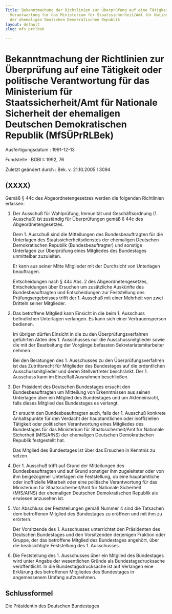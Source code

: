 ```yaml
---
Title: Bekanntmachung der Richtlinien zur Überprüfung auf eine Tätigkeit oder politische
  Verantwortung für das Ministerium für Staatssicherheit/Amt für Nationale Sicherheit
  der ehemaligen Deutschen Demokratischen Republik
layout: default
slug: mfs_prrlbek

---
```


# Bekanntmachung der Richtlinien zur Überprüfung auf eine Tätigkeit oder politische Verantwortung für das Ministerium für Staatssicherheit/Amt für Nationale Sicherheit der ehemaligen Deutschen Demokratischen Republik (MfSÜPrRLBek)

Ausfertigungsdatum
:   1991-12-13

Fundstelle
:   BGBl I: 1992, 76

Zuletzt geändert durch
:   Bek. v. 21.10.2005 I 3094


## (XXXX)

Gemäß § 44c des Abgeordnetengesetzes werden die folgenden Richtlinien
erlassen:

1.  Der Ausschuß für Wahlprüfung, Immunität und Geschäftsordnung (1.
    Ausschuß) ist zuständig für Überprüfungen gemäß § 44c des
    Abgeordnetengesetzes.

    Dem 1. Ausschuß sind die Mitteilungen des Bundesbeauftragten für die
    Unterlagen des Staatssicherheitsdienstes der ehemaligen Deutschen
    Demokratischen Republik (Bundesbeauftragter) und sonstige Unterlagen
    zur Überprüfung eines Mitgliedes des Bundestages unmittelbar
    zuzuleiten.

    Er kann aus seiner Mitte Mitglieder mit der Durchsicht von Unterlagen
    beauftragen.

    Entscheidungen nach § 44c Abs. 2 des Abgeordnetengesetzes,
    Entscheidungen über Ersuchen um zusätzliche Auskünfte des
    Bundesbeauftragten und Entscheidungen zur Feststellung des
    Prüfungsergebnisses trifft der 1. Ausschuß mit einer Mehrheit von zwei
    Dritteln seiner Mitglieder.


2.  Das betroffene Mitglied kann Einsicht in die beim 1. Ausschuss
    befindlichen Unterlagen verlangen. Es kann sich einer Vertrauensperson
    bedienen.

    Im übrigen dürfen Einsicht in die zu den Überprüfungsverfahren
    geführten Akten des 1. Ausschusses nur die Ausschussmitglieder sowie
    die mit der Bearbeitung der Vorgänge befassten Sekretariatsmitarbeiter
    nehmen.

    Bei den Beratungen des 1. Ausschusses zu den Überprüfungsverfahren ist
    das Zutrittsrecht für Mitglieder des Bundestages auf die ordentlichen
    Ausschussmitglieder und deren Stellvertreter beschränkt. Der 1.
    Ausschuss kann im Einzelfall Ausnahmen beschließen.


3.  Der Präsident des Deutschen Bundestages ersucht den Bundesbeauftragten
    um Mitteilung von Erkenntnissen aus seinen Unterlagen über ein
    Mitglied des Bundestages und um Akteneinsicht, falls dieses Mitglied
    des Bundestages es verlangt.

    Er ersucht den Bundesbeauftragten auch, falls der 1. Ausschuß konkrete
    Anhaltspunkte für den Verdacht der hauptamtlichen oder inoffiziellen
    Tätigkeit oder politischen Verantwortung eines Mitgliedes des
    Bundestages für das Ministerium für Staatssicherheit/Amt für Nationale
    Sicherheit (MfS/AfNS) der ehemaligen Deutschen Demokratischen Republik
    festgestellt hat.

    Das Mitglied des Bundestages ist über das Ersuchen in Kenntnis zu
    setzen.


4.  Der 1. Ausschuß trifft auf Grund der Mitteilungen des
    Bundesbeauftragten und auf Grund sonstiger ihm zugeleiteter oder von
    ihm beigezogener Unterlagen die Feststellung, ob eine hauptamtliche
    oder inoffizielle Mitarbeit oder eine politische Verantwortung für das
    Ministerium für Staatssicherheit/Amt für Nationale Sicherheit
    (MfS/AfNS) der ehemaligen Deutschen Demokratischen Republik als
    erwiesen anzusehen ist.


5.  Vor Abschluss der Feststellungen gemäß Nummer 4 sind die Tatsachen dem
    betroffenen Mitglied des Bundestages zu eröffnen und mit ihm zu
    erörtern.

    Der Vorsitzende des 1. Ausschusses unterrichtet den Präsidenten des
    Deutschen Bundestages und den Vorsitzenden derjenigen Fraktion oder
    Gruppe, der das betroffene Mitglied des Bundestages angehört, über die
    beabsichtigte Feststellung des 1. Ausschusses.


6.  Die Feststellung des 1. Ausschusses über ein Mitglied des Bundestages
    wird unter Angabe der wesentlichen Gründe als Bundestagsdrucksache
    veröffentlicht. In die Bundestagsdrucksache ist auf Verlangen eine
    Erklärung des betroffenen Mitgliedes des Bundestages in angemessenem
    Umfang aufzunehmen.





## Schlussformel

Die Präsidentin des Deutschen Bundestages

